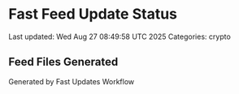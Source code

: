 # Fast Feed Update Status
Last updated: Wed Aug 27 08:49:58 UTC 2025
Categories: crypto

## Feed Files Generated

Generated by Fast Updates Workflow
